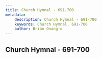 ```yaml
---
title: Church Hymnal - 691-700
metadata:
    description: Church Hymnal - 691-700
    keywords: Church Hymnal, 691-700
    author: Brian Onang'o
---
```



## Church Hymnal - 691-700
  